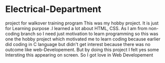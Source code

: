 # Electrical-Department
project for walkover training program
This was my hobby project. It is just for Learning purpose .I learned a lot about HTML, CSS. As I am from non-coding branch so I need just motivation to learn programming so this was one the hobby project which motivated me to learn 
coding because earlier did coding in C language but didn't get interest because there was no outcome like web-Developement. But by doing this project I felt yes some Intersting 
this appearing on screen. So I got love in Web Developement

